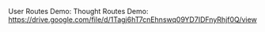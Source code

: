 User Routes Demo:
Thought Routes Demo: https://drive.google.com/file/d/1Tagj6hT7cnEhnswq09YD7IDFnyRhjf0Q/view
